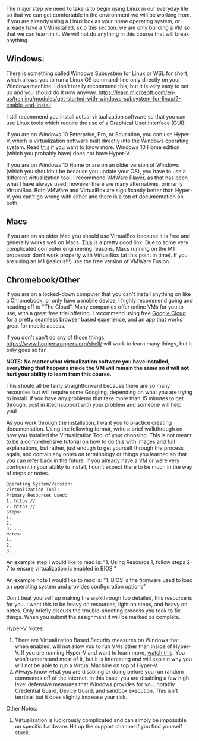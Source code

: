 The major step we need to take is to begin using Linux in our everyday
life so that we can get comfortable in the environment we will be
working from. If you are already using a Linux box as your home
operating system, or already have a VM installed, skip this section: we
are only building a VM so that we can learn in it. We will not do
anything in this course that will break anything.

## Windows: 

There is something called Windows Subsystem for Linux or WSL for short,
which allows you to run a Linux OS command-line only directly on your
Windows machine. I don't totally recommend this, but it is very easy to
set up and you should do it now anyway.
<https://learn.microsoft.com/en-us/training/modules/get-started-with-windows-subsystem-for-linux/2-enable-and-install> 

I still recommend you install actual virtualization software so that you
can use Linux tools which require the use of a Graphical User Interface
(GUI).

If you are on Windows 10 Enterprise, Pro, or Education, you can use
Hyper-V, which is virtualization software built directly into the
Windows operating system. Read
[this](https://docs.microsoft.com/en-us/virtualization/hyper-v-on-windows/quick-start/enable-hyper-v)
if you want to know more. Windows 10 Home edition (which you probably
have) does not have Hyper-V. 

If you are on Windows 10 Home or are on an older version of Windows
(which you shouldn't be because you update your OS), you have to use a
different virtualization tool. I recommend [VMWare
Player](https://www.vmware.com/products/workstation-player/workstation-player-evaluation.html),
as that has been what I have always used, however there are many
alternatives, primarily VirtualBox. Both VMWare and VirtualBox are
significantly better than Hyper-V, you can't go wrong with either and
there is a ton of documentation on both.

## Macs

If you are on an older Mac you should use VirtualBox because it is free
and generally works well on Macs.
[This](https://siytek.com/ubuntu-mac-virtualbox/) is a pretty good link.
Due to some very complicated computer engineering reasons, Macs running
on the M1 processor don't work properly with VirtualBox (at this point
in time). If you are using an M1 (jealous!!!) use the free version of
VMWare Fusion. 

## Chromebook/Other

If you are on a locked-down computer that you can't install anything on
like a Chromebook, or only have a mobile device, I highly recommend
going and heading off to "The Cloud". Many companies offer online VMs
for you to use, with a great free trial offering. I recommend using free
[Google Cloud](https://cloud.google.com/) for a pretty seamless browser
based experience, and an app that works great for mobile access.

If you don't can't do any of those things,
<https://www.hoppersroppers.org/shell/> will work to learn many things,
but it only goes so far. 

**NOTE: No matter what virtualization software you have installed,
everything that happens inside the VM will remain the same so it will
not hurt your ability to learn from this course.**

This should all be fairly straightforward because there are so many
resources but will require some Googling, depending on what you are
trying to install. If you have any problems that take more than 15
minutes to get through, post in \#techsupport with your problem and
someone will help you!

As you work through the installation, I want you to practice creating
documentation. Using the following format, write a brief walkthrough on
how you installed the Virtualization Tool of your choosing. This is not
meant to be a comprehensive tutorial on how to do this with images and
full explanations, but rather, just enough to get yourself through the
process again, and contain any notes on terminology or things you
learned so that you can refer back in the future. If you already have a
VM or were very confident in your ability to install, I don't expect
there to be much in the way of steps or notes.

``` default
Operating System/Version: 
Virtualization Tool: 
Primary Resources Used: 
1. https:// 
2. https:// 
Steps: 
1. 
2.
3. ... 
Notes: 
1. 
2. 
3. ... 
```

An example step I would like to read is: "1. Using Resource 1, follow
steps 2-7 to ensure virtualization is enabled in BIOS "

An example note I would like to read is: "1. BIOS is the firmware used
to load an operating system and provides configuration options"

Don't beat yourself up making the walkthrough too detailed, this
resource is for you. I want this to be heavy on resources, light on
steps, and heavy on notes. Only briefly discuss the trouble-shooting
process you took to fix things. When you submit the assignment it will
be marked as complete.

Hyper-V Notes:

1.  There are Virtualization Based Security measures on Windows that
    when enabled, will not allow you to run VMs other than inside of
    Hyper-V. If you are running Hyper-V and want to learn more, [watch
    this](https://www.linkedin.com/learning/microsoft-cybersecurity-stack-advanced-identity-and-endpoint-protection/what-is-virtualization-based-security).
    You won't understand most of it, but it is interesting and will
    explain why you will not be able to run a Virtual Machine on top of
    Hyper-V.
2.  Always know what you are disabling or doing before you run random
    commands off of the internet. In this case, you are disabling a few
    high level defensive measures that Windows provides for you, notably
    Credential Guard, Device Guard, and sandbox execution. This isn't
    terrible, but it does slightly increase your risk.

Other Notes:

1.  Virtualization is ludicrously complicated and can simply be
    impossible on specific hardware. Hit up the support channel if you
    find yourself stuck. 
